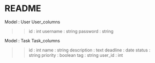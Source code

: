 # README  

Model : User
User_columns
>>id : int
>>username : string
>>password : string

Model : Task
Task_columns
>>id : int
>>name : string
>>description : text
>>deadline : date
>>status : string
>>priority : boolean
>>tag : string
>>user_id : int